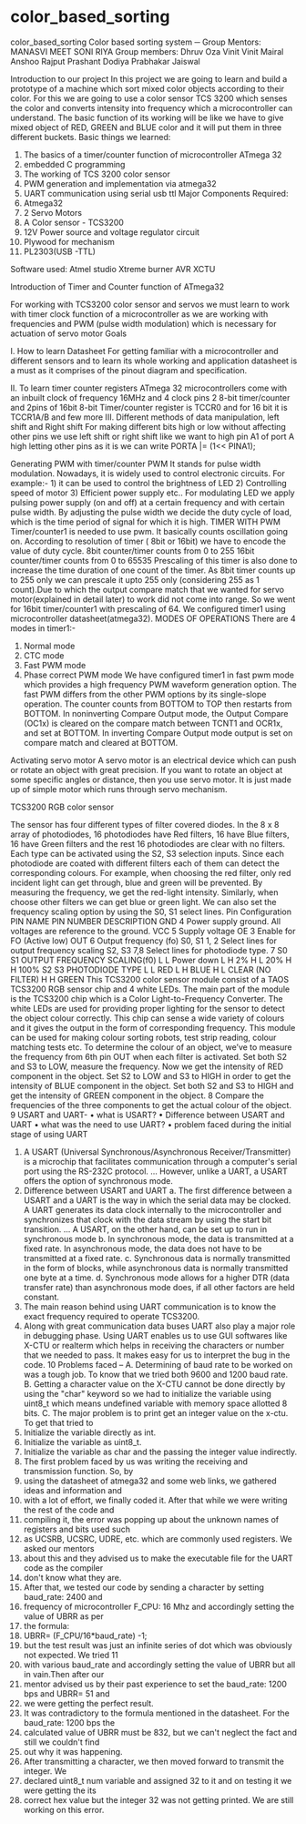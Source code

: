 # color_based_sorting
color_based_sorting
Color based sorting
system ─ Group Mentors:
MANASVI
MEET SONI
RIYA
Group members:
Dhruv Oza
Vinit
Vinit Mairal
Anshoo Rajput
 Prashant Dodiya
 Prabhakar Jaiswal
 
 
 
 Introduction to our project
In this project we are going to learn and build a prototype of a machine which sort mixed color
objects according to their color. For this we are going to use a color sensor TCS 3200 which
senses the color and converts intensity into frequency which a microcontroller can understand.
The basic function of its working will be like we have to give mixed object of RED, GREEN and
BLUE color and it will put them in three different buckets.
Basic things we learned:
1. The basics of a timer/counter function of microcontroller ATmega 32
2. embedded C programming
3. The working of TCS 3200 color sensor
4. PWM generation and implementation via atmega32
5. UART communication using serial usb ttl
Major Components Required:
1. Atmega32
2. 2 Servo Motors
3. A Color sensor - TCS3200
4. 12V Power source and voltage regulator circuit
5. Plywood for mechanism
6. PL2303(USB -TTL) 



Software used:
Atmel studio
 Xtreme burner AVR
 XCTU

Introduction of Timer and Counter function of ATmega32

For working with TCS3200 color sensor and servos we must learn to work with timer clock
function of a microcontroller as we are working with frequencies and PWM (pulse width
modulation) which is necessary for actuation of servo motor
Goals

I. How to learn Datasheet
For getting familiar with a microcontroller and different sensors and to learn its whole
working and application datasheet is a must as it comprises of the pinout diagram and
specification.

II. To learn timer counter registers
 ATmega 32 microcontrollers come with an inbuilt clock of frequency 16MHz and
 4 clock pins 2 8-bit timer/counter and 2pins of 16bit
 8-bit Timer/counter register is TCCR0 and for 16 bit it is TCCR1A/B and few more
III. Different methods of data manipulation, left shift and Right shift
 For making different bits high or low without affecting other pins we use left shift or
right shift like we want to high pin A1 of port A high letting other pins as it is we can write
PORTA |= (1<< PINA1);
 
Generating PWM with timer/counter
PWM
It stands for pulse width modulation.
Nowadays, it is widely used to control electronic circuits. For example:- 1) it can be used to
control the brightness of LED 2) Controlling speed of motor 3) Efficient power supply etc..
For modulating LED we apply pulsing power supply (on and off) at a certain frequency and with
certain pulse width.
By adjusting the pulse width we decide the duty cycle of load, which is the time period of signal
for which it is high.
TIMER WITH PWM
Timer/counter1 is needed to use pwm. It basically counts oscillation going on.
According to resolution of timer ( 8bit or 16bit) we have to encode the value of duty cycle.
8bit counter/timer counts from 0 to 255
16bit counter/timer counts from 0 to 65535
Prescaling of this timer is also done to increase the time duration of one count of the timer.
As 8bit timer counts up to 255 only we can prescale it upto 255 only (considering 255 as 1
count).Due to which the output compare match that we wanted for servo motor(explained in 
 detail later) to work did not come into range. So we went for 16bit timer/counter1 with
prescaling of 64. We configured timer1 using microcontroller datasheet(atmega32).
MODES OF OPERATIONS
There are 4 modes in timer1:-
1) Normal mode
2) CTC mode
3) Fast PWM mode
4) Phase correct PWM mode
We have configured timer1 in fast pwm mode which provides a high frequency PWM waveform
generation option. The fast PWM differs from the other PWM options by its single-slope
operation. The counter counts from BOTTOM to TOP then restarts from BOTTOM. In noninverting Compare Output mode, the Output Compare (OC1x) is cleared on the compare match
between TCNT1 and OCR1x, and set at BOTTOM. In inverting Compare Output mode output is
set
on
compare match and cleared at BOTTOM.
 

Activating servo motor
A servo motor is an electrical device which can push or rotate an object with great
precision. If you want to rotate an object at some specific angles or distance, then you
use servo motor. It is just made up of simple motor which runs through servo
mechanism.
 
TCS3200 RGB color sensor

The sensor has four different types of filter covered diodes. In the 8 x 8
array of photodiodes, 16 photodiodes have Red filters, 16 have Blue filters,
16 have Green filters and the rest 16 photodiodes are clear with no filters. Each type can be
activated using the S2, S3 selection inputs. Since each photodiode are coated with different filters
each of them can detect the corresponding colours. For example, when choosing the red filter,
only red incident light can get through, blue and green will be prevented. By measuring the
frequency, we get the red-light intensity. Similarly, when choose other filters we can get blue or
green light.
We can also set the frequency scaling option by using the S0, S1 select lines.
Pin Configuration
PIN
NAME
PIN
NUMBER DESCRIPTION
GND 4 Power supply ground. All voltages are reference to the ground.
VCC 5 Supply voltage
OE 3 Enable for FO (Active low)
OUT 6 Output frequency (fo)
S0, S1 1, 2 Select lines for output frequency scaling
S2, S3 7,8 Select lines for photodiode type.
 7
S0 S1 OUTPUT FREQUENCY SCALING(f0)
L L Power down
L H 2%
H L 20%
H H 100%
S2 S3 PHOTODIODE TYPE
L L RED
L H BLUE
H L CLEAR (NO FILTER)
H H GREEN
This TCS3200 color sensor module consist of a TAOS TCS3200 RGB sensor chip and 4 white
LEDs. The main part of the module is the TCS3200 chip which is a Color Light-to-Frequency
Converter. The white LEDs are used for providing proper lighting for the sensor to detect the
object colour correctly. This chip can sense a wide variety of colours and it gives the output in
the form of corresponding frequency. This module can be used for making colour sorting
robots, test strip reading, colour matching tests etc.
To determine the colour of an object, we’ve to measure the frequency from 6th pin OUT when each
filter is activated.
Set both S2 and S3 to LOW, measure the frequency. Now we get the intensity of RED component in
the object.
Set S2 to LOW and S3 to HIGH in order to get the intensity of BLUE component in the object.
Set both S2 and S3 to HIGH and get the intensity of GREEN component in the object.
 8
Compare the frequencies of the three components to get the actual colour of the object.
 9
USART and UART-
• what is USART?
• Difference between USART and UART
• what was the need to use UART?
• problem faced during the initial stage of using UART
1. A USART (Universal Synchronous/Asynchronous Receiver/Transmitter) is a
microchip that facilitates communication through a computer's serial port using
the RS-232C protocol. ... However, unlike a UART, a USART offers the option of
synchronous mode.
2. Difference between USART and UART
a. The first difference between a USART and a UART is the way in which the
serial data may be clocked. A UART generates its data clock internally to
the microcontroller and synchronizes that clock with the data stream by
using the start bit transition. ... A USART, on the other hand, can be set up
to run in synchronous mode
b. In synchronous mode, the data is transmitted at a fixed rate. In
asynchronous mode, the data does not have to be transmitted at a fixed
rate.
c. Synchronous data is normally transmitted in the form of blocks, while
asynchronous data is normally transmitted one byte at a time.
d. Synchronous mode allows for a higher DTR (data transfer rate) than
asynchronous mode does, if all other factors are held constant.
3. The main reason behind using UART communication is to know the exact
frequency required to operate TCS3200.
4. Along with great communication data buses UART also play a major role in
debugging phase. Using UART enables us to use GUI softwares like X-CTU or
realterm which helps in receiving the characters or number that we needed to
pass. It makes easy for us to interpret the bug in the code.
 10
Problems faced –
A. Determining of baud rate to be worked on was a tough job. To know that
we tried both 9600 and 1200 baud rate.
B. Getting a character value on the X-CTU cannot be done directly by using
the "char" keyword so we had to initialize the variable using uint8_t which
means undefined variable with memory space allotted 8 bits.
C. The major problem is to print get an integer value on the x-ctu. To get that
tried to
1. Initialize the variable directly as int.
2. Initialize the variable as uint8_t.
3. Initialize the variable as char and the passing the integer
value indirectly.
4. The first problem faced by us was writing the receiving and transmission
function. So, by
5. using the datasheet of atmega32 and some web links, we gathered ideas and
information and
6. with a lot of effort, we finally coded it. After that while we were writing the rest of
the code and
7. compiling it, the error was popping up about the unknown names of registers
and bits used such
8. as UCSRB, UCSRC, UDRE, etc. which are commonly used registers. We asked our
mentors
9. about this and they advised us to make the executable file for the UART code as
the compiler
10. don't know what they are.
11. After that, we tested our code by sending a character by setting baud_rate:
2400 and
12. frequency of microcontroller F_CPU: 16 Mhz and accordingly setting the value of
UBRR as per
13. the formula:
14. UBRR= (F_CPU/16*baud_rate) -1;
15. but the test result was just an infinite series of dot which was obviously not
expected. We tried 
 11
16. with various baud_rate and accordingly setting the value of UBRR but all in
vain.Then after our
17. mentor advised us by their past experience to set the baud_rate: 1200 bps and
UBRR= 51 and
18. we were getting the perfect result.
19. It was contradictory to the formula mentioned in the datasheet. For the
baud_rate: 1200 bps the
20. calculated value of UBRR must be 832, but we can't neglect the fact and still we
couldn't find
21. out why it was happening.
22. After transmitting a character, we then moved forward to transmit the
integer. We
23. declared uint8_t num variable and assigned 32 to it and on testing it we were
getting the its
24. correct hex value but the integer 32 was not getting printed. We are still working
on this error.
